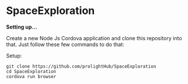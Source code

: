 # SpaceExploration

**Setting up...**

Create a new Node Js Cordova application and clone this repository into that.
Just follow these few commands to do that:

Setup:
```
git clone https://github.com/prolightHub/SpaceExploration
cd SpaceExploration
cordova run browser
```